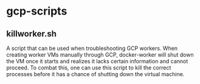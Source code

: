 # gcp-scripts

## killworker.sh

A script that can be used when troubleshooting GCP workers. When creating worker VMs manually through GCP, docker-worker will shut down the VM once it starts and realizes it lacks certain information and cannot proceed.
To combat this, one can use this script to kill the correct processes before it has a chance of shutting down the virtual machine.
